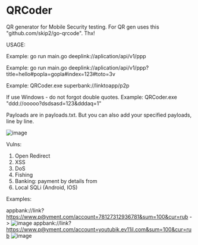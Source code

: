# QRCoder
QR generator for Mobile Security testing. 
For QR gen uses this "github.com/skip2/go-qrcode". Thx! 


USAGE:

Example: go run main.go deeplink://aplication/api/v1/ppp

Example: go run main.go deeplink://aplication/api/v1/ppp?title=hello#popla=gopla#index=123#toto=3v

Example: QRCoder.exe superbank://linktoapp/p2p

If use Windows - do not forgot double quotes. Example: QRCoder.exe "ddd://ooooo?dsdsasd=123&dddaq=1"

Payloads are in payloads.txt. But you can also add your specified payloads, line by line.


![image](https://github.com/d0ntbe/QRCoder/assets/88555610/d6c7e865-2216-46bc-b04c-ae28a22e9730)

Vulns: 

1) Open Redirect
2) XSS
3) DoS
4) Fishing
5) Banking: payment by details from
6) Local SQLi (Android, IOS)

Examples:
 
appbank://link?https://www.p@yment.com/account=78127312936781&sum=100&cur=rub -> 
![image](https://github.com/d0ntbe/QRCoder/assets/88555610/7bd23cb9-9108-456f-8d18-53e428cd8180)
appbank://link?https://www.p@yment.com/account=youtubik.ev11il.com&sum=100&cur=rub
![image](https://github.com/d0ntbe/QRCoder/assets/88555610/d566f0b2-a34f-4caf-b469-d07ee9f69f3d)

